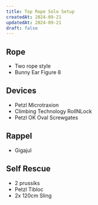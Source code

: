 ```yaml
---
title: Top Rope Solo Setup
createdAt: 2024-09-21
updatedAt: 2024-09-21
draft: false
---
```


## Rope
- Two rope style
- Bunny Ear Figure 8

## Devices
- Petzl Microtraxion
- Climbing Technology RollNLock
- Petzl OK Oval Screwgates

## Rappel
- Gigajul

## Self Rescue
- 2 prussiks
- Petzl Tibloc
- 2x 120cm Sling